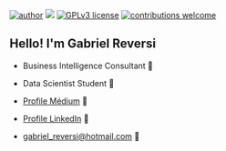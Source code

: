 [![author](https://img.shields.io/badge/author-GabrielReversi-red.svg)](https://www.linkedin.com/in/gabriel-carvalho-130b15138/) [![](https://img.shields.io/badge/python-3.7+-blue.svg)](https://www.python.org/downloads/release/python-365/) [![GPLv3 license](https://img.shields.io/badge/License-GPLv3-blue.svg)](http://perso.crans.org/besson/LICENSE.html) [![contributions welcome](https://img.shields.io/badge/contributions-welcome-brightgreen.svg?style=flat)](https://github.com/rafaelnduarte/portfolio/issues)

## Hello! I'm Gabriel Reversi

- Business Intelligence Consultant 🧮
- Data Scientist Student 🔬


- [Profile Médium](https://medium.com/@gabrielreversi) 📰
- [Profile LinkedIn](https://www.linkedin.com/in/gabriel-carvalho-130b15138/) 📓
- gabriel_reversi@hotmail.com 📧

